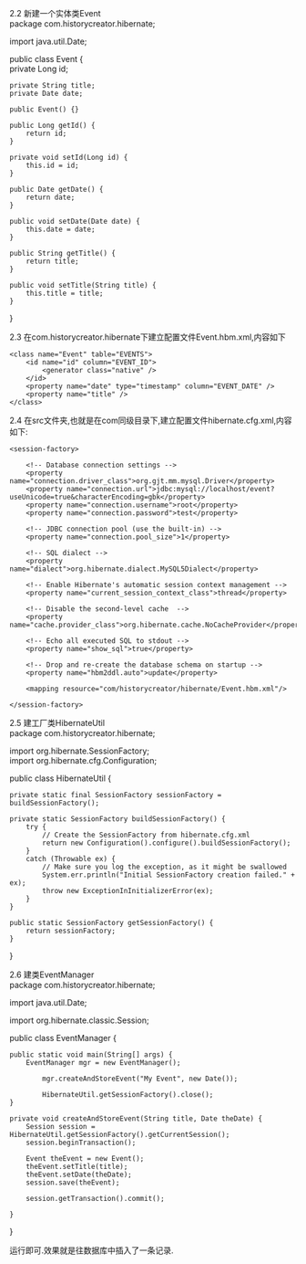 2.2 新建一个实体类Event  
package com.historycreator.hibernate;  
  
import java.util.Date;  
  
public class Event {  
    private Long id;  
  
    private String title;  
    private Date date;  
  
    public Event() {}  
  
    public Long getId() {  
        return id;  
    }  
  
    private void setId(Long id) {  
        this.id = id;  
    }  
  
    public Date getDate() {  
        return date;  
    }  
  
    public void setDate(Date date) {  
        this.date = date;  
    }  
  
    public String getTitle() {  
        return title;  
    }  
  
    public void setTitle(String title) {  
        this.title = title;  
    }  
}  
  
2.3 在com.historycreator.hibernate下建立配置文件Event.hbm.xml,内容如下  
<?xml version="1.0" encoding="UTF-8"?>  
<!DOCTYPE hibernate-mapping PUBLIC  
        "-//Hibernate/Hibernate Mapping DTD 3.0//EN"  
        "http://hibernate.sourceforge.net/hibernate-mapping-3.0.dtd">  
  
<hibernate-mapping package="com.historycreator.hibernate">  
  
    <class name="Event" table="EVENTS">  
        <id name="id" column="EVENT_ID">  
            <generator class="native" />  
        </id>  
        <property name="date" type="timestamp" column="EVENT_DATE" />  
        <property name="title" />  
    </class>  
  
</hibernate-mapping>  
  
2.4 在src文件夹,也就是在com同级目录下,建立配置文件hibernate.cfg.xml,内容如下:  
<?xml version="1.0" encoding="UTF-8"?>  
<!DOCTYPE hibernate-configuration PUBLIC  
        "-//Hibernate/Hibernate Configuration DTD 3.0//EN"  
        "http://hibernate.sourceforge.net/hibernate-configuration-3.0.dtd">  
  
<hibernate-configuration>  
  
    <session-factory>  
  
        <!-- Database connection settings -->  
        <property name="connection.driver_class">org.gjt.mm.mysql.Driver</property>  
        <property name="connection.url">jdbc:mysql://localhost/event?useUnicode=true&characterEncoding=gbk</property>  
        <property name="connection.username">root</property>  
        <property name="connection.password">test</property>  
  
        <!-- JDBC connection pool (use the built-in) -->  
        <property name="connection.pool_size">1</property>  
  
        <!-- SQL dialect -->  
        <property name="dialect">org.hibernate.dialect.MySQL5Dialect</property>  
  
        <!-- Enable Hibernate's automatic session context management -->  
        <property name="current_session_context_class">thread</property>  
  
        <!-- Disable the second-level cache  -->  
        <property name="cache.provider_class">org.hibernate.cache.NoCacheProvider</property>  
  
        <!-- Echo all executed SQL to stdout -->  
        <property name="show_sql">true</property>  
  
        <!-- Drop and re-create the database schema on startup -->  
        <property name="hbm2ddl.auto">update</property>  
  
        <mapping resource="com/historycreator/hibernate/Event.hbm.xml"/>  
  
    </session-factory>  
  
</hibernate-configuration>  
  
2.5 建工厂类HibernateUtil  
package com.historycreator.hibernate;  
  
import org.hibernate.SessionFactory;  
import org.hibernate.cfg.Configuration;  
  
public class HibernateUtil {  
  
    private static final SessionFactory sessionFactory = buildSessionFactory();  
  
    private static SessionFactory buildSessionFactory() {  
        try {  
            // Create the SessionFactory from hibernate.cfg.xml  
            return new Configuration().configure().buildSessionFactory();  
        }  
        catch (Throwable ex) {  
            // Make sure you log the exception, as it might be swallowed  
            System.err.println("Initial SessionFactory creation failed." + ex);  
            throw new ExceptionInInitializerError(ex);  
        }  
    }  
  
    public static SessionFactory getSessionFactory() {  
        return sessionFactory;  
    }  
  
}  
  
2.6  建类EventManager  
package com.historycreator.hibernate;  
  
import java.util.Date;  
  
import org.hibernate.classic.Session;  
  
public class EventManager {  
  
    public static void main(String[] args) {  
        EventManager mgr = new EventManager();  
  
            mgr.createAndStoreEvent("My Event", new Date());  
          
            HibernateUtil.getSessionFactory().close();  
    }  
  
    private void createAndStoreEvent(String title, Date theDate) {  
        Session session = HibernateUtil.getSessionFactory().getCurrentSession();  
        session.beginTransaction();  
  
        Event theEvent = new Event();  
        theEvent.setTitle(title);  
        theEvent.setDate(theDate);  
        session.save(theEvent);  
  
        session.getTransaction().commit();         
          
    }  
  
}  
  
运行即可.效果就是往数据库中插入了一条记录. 
